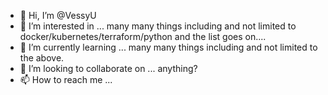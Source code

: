 - 👋 Hi, I’m @VessyU
- 👀 I’m interested in ... many many things including and not limited to docker/kubernetes/terraform/python and the list goes on....
- 🌱 I’m currently learning ... many many things including and not limited to the above.
- 💞️ I’m looking to collaborate on ... anything? 
- 📫 How to reach me ...

<!---
VessyU/VessyU is a ✨ special ✨ repository because its `README.md` (this file) appears on your GitHub profile.
You can click the Preview link to take a look at your changes.
--->
